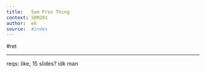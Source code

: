 ```yaml
---
title:   Som Prez Thing
context: SOM201
author:  eh
source:  #index
---
```


#ret 

---


reqs: like, 15 slides? idk man








